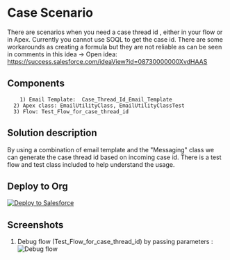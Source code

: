 # Case Scenario
There are scenarios when you need a case thread id , either in your flow or in Apex. Currently you cannot use SOQL to get the case id. There are some workarounds as creating a formula but they are not reliable as can be seen in comments in this idea ->
Open idea: https://success.salesforce.com/ideaView?id=08730000000XvdHAAS

## Components
		1) Email Template:  Case_Thread_Id_Email_Template
	  2) Apex class: EmailUtilityClass, EmailUtilityClassTest
	  3) Flow: Test_Flow_for_case_thread_id



## Solution description
By using a combination of email template and the "Messaging" class we can generate the case thread id based on incoming case id.
There is a test flow and test class included to help understand the usage.


## Deploy to Org

<a href="https://githubsfdeploy.herokuapp.com?owner=&repo=">
  <img alt="Deploy to Salesforce"
       src="https://raw.githubusercontent.com/afawcett/githubsfdeploy/master/deploy.png">
</a>


## Screenshots
1) Debug flow (Test_Flow_for_case_thread_id) by passing parameters :
<img alt="Debug flow"
       src="https://github.com/rahulkotian/CaseThreadId/issues/1">

	
	



